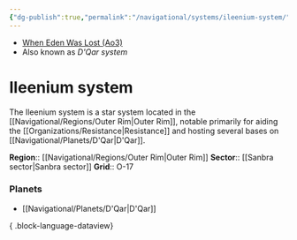 ```yaml
---
{"dg-publish":true,"permalink":"/navigational/systems/ileenium-system/","tags":["map","system"],"noteIcon":"saber1"}
---
```


- [When Eden Was Lost (Ao3)](https://archiveofourown.org/works/19334440)
- Also known as *D'Qar system*
# Ileenium system
The Ileenium system is a star system located in the [[Navigational/Regions/Outer Rim\|Outer Rim]], notable primarily for aiding the [[Organizations/Resistance\|Resistance]] and hosting several bases on [[Navigational/Planets/D'Qar\|D'Qar]]. 

**Region**::  [[Navigational/Regions/Outer Rim\|Outer Rim]]
**Sector**::  [[Sanbra sector\|Sanbra sector]]
**Grid**::  O-17
### Planets
- [[Navigational/Planets/D'Qar\|D'Qar]]

{ .block-language-dataview}